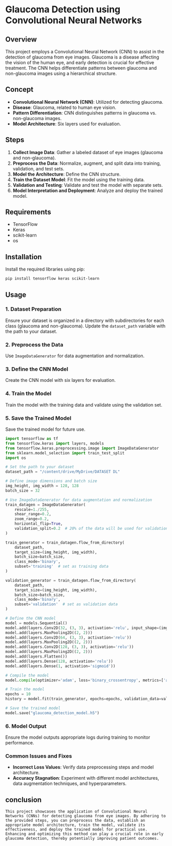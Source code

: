 # Glaucoma Detection using Convolutional Neural Networks

## Overview
This project employs a Convolutional Neural Network (CNN) to assist in the detection of glaucoma from eye images. Glaucoma is a disease affecting the vision of the human eye, and early detection is crucial for effective treatment. The CNN helps differentiate patterns between glaucoma and non-glaucoma images using a hierarchical structure.

## Concept
- **Convolutional Neural Network (CNN)**: Utilized for detecting glaucoma.
- **Disease**: Glaucoma, related to human eye vision.
- **Pattern Differentiation**: CNN distinguishes patterns in glaucoma vs. non-glaucoma images.
- **Model Architecture**: Six layers used for evaluation.

## Steps
1. **Collect Image Data**: Gather a labeled dataset of eye images (glaucoma and non-glaucoma).
2. **Preprocess the Data**: Normalize, augment, and split data into training, validation, and test sets.
3. **Model the Architecture**: Define the CNN structure.
4. **Train the Dataset Model**: Fit the model using the training data.
5. **Validation and Testing**: Validate and test the model with separate sets.
6. **Model Interpretation and Deployment**: Analyze and deploy the trained model.

## Requirements
- TensorFlow
- Keras
- scikit-learn
- os

## Installation
Install the required libraries using pip:
```bash
pip install tensorflow keras scikit-learn
```

## Usage

### 1. Dataset Preparation
Ensure your dataset is organized in a directory with subdirectories for each class (glaucoma and non-glaucoma). Update the `dataset_path` variable with the path to your dataset.

### 2. Preprocess the Data
Use `ImageDataGenerator` for data augmentation and normalization.

### 3. Define the CNN Model
Create the CNN model with six layers for evaluation.

### 4. Train the Model
Train the model with the training data and validate using the validation set.

### 5. Save the Trained Model
Save the trained model for future use.

```python
import tensorflow as tf
from tensorflow.keras import layers, models
from tensorflow.keras.preprocessing.image import ImageDataGenerator
from sklearn.model_selection import train_test_split
import os

# Set the path to your dataset
dataset_path = "/content/drive/MyDrive/DATASET DL"

# Define image dimensions and batch size
img_height, img_width = 128, 128
batch_size = 32

# Use ImageDataGenerator for data augmentation and normalization
train_datagen = ImageDataGenerator(
    rescale=1./255,
    shear_range=0.2,
    zoom_range=0.2,
    horizontal_flip=True,
    validation_split=0.2  # 20% of the data will be used for validation
)

train_generator = train_datagen.flow_from_directory(
    dataset_path,
    target_size=(img_height, img_width),
    batch_size=batch_size,
    class_mode='binary',
    subset='training'  # set as training data
)

validation_generator = train_datagen.flow_from_directory(
    dataset_path,
    target_size=(img_height, img_width),
    batch_size=batch_size,
    class_mode='binary',
    subset='validation'  # set as validation data
)

# Define the CNN model
model = models.Sequential()
model.add(layers.Conv2D(32, (3, 3), activation='relu', input_shape=(img_height, img_width, 3)))
model.add(layers.MaxPooling2D((2, 2)))
model.add(layers.Conv2D(64, (3, 3), activation='relu'))
model.add(layers.MaxPooling2D((2, 2)))
model.add(layers.Conv2D(128, (3, 3), activation='relu'))
model.add(layers.MaxPooling2D((2, 2)))
model.add(layers.Flatten())
model.add(layers.Dense(128, activation='relu'))
model.add(layers.Dense(1, activation='sigmoid'))

# Compile the model
model.compile(optimizer='adam', loss='binary_crossentropy', metrics=['accuracy'])

# Train the model
epochs = 10
history = model.fit(train_generator, epochs=epochs, validation_data=validation_generator)

# Save the trained model
model.save("glaucoma_detection_model.h5")
```

### 6. Model Output
Ensure the model outputs appropriate logs during training to monitor performance.

### Common Issues and Fixes
- **Incorrect Loss Values**: Verify data preprocessing steps and model architecture.
- **Accuracy Stagnation**: Experiment with different model architectures, data augmentation techniques, and hyperparameters.

## conclusion
    This project showcases the application of Convolutional Neural Networks (CNNs) for detecting glaucoma from eye images. By adhering to the provided steps, you can preprocess the data, establish an appropriate model architecture, train the model, validate its effectiveness, and deploy the trained model for practical use. Enhancing and optimizing this method can play a crucial role in early glaucoma detection, thereby potentially improving patient outcomes.


